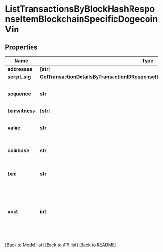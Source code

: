 # ListTransactionsByBlockHashResponseItemBlockchainSpecificDogecoinVin


## Properties
Name | Type | Description | Notes
------------ | ------------- | ------------- | -------------
**addresses** | **[str]** |  | 
**script_sig** | [**GetTransactionDetailsByTransactionIDResponseItemBlockchainSpecificDogecoinScriptSig**](GetTransactionDetailsByTransactionIDResponseItemBlockchainSpecificDogecoinScriptSig.md) |  | 
**sequence** | **str** | Represents the script sequence number. | 
**txinwitness** | **[str]** |  | 
**value** | **str** | Represents the sent/received amount. | 
**coinbase** | **str** | Represents the coinbase hex. | [optional] 
**txid** | **str** | Represents the reference transaction identifier. | [optional] 
**vout** | **int** | It refers to the index of the output address of this transaction. The index starts from 0. | [optional] 

[[Back to Model list]](../README.md#documentation-for-models) [[Back to API list]](../README.md#documentation-for-api-endpoints) [[Back to README]](../README.md)


